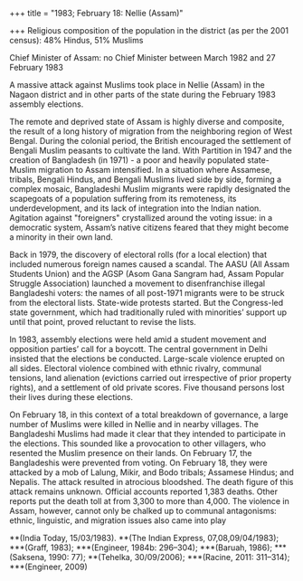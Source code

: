 +++
title = "1983; February 18: Nellie (Assam)"

+++
Religious composition of the population in the district (as per the 2001 census): 48% Hindus, 51% Muslims

Chief Minister of Assam: no Chief Minister between March 1982 and 27 February 1983

A massive attack against Muslims took place in Nellie (Assam) in the Nagaon district and in other parts of the state during the February 1983 assembly elections.

The remote and deprived state of Assam is highly diverse and composite, the result of a long history of migration from the neighboring region of West Bengal. During the colonial period, the British encouraged the settlement of Bengali Muslim peasants to cultivate the land. With Partition in 1947 and the creation of Bangladesh (in 1971) - a poor and heavily populated state-Muslim migration to Assam intensified. In a situation where Assamese, tribals, Bengali Hindus, and Bengali Muslims lived side by side, forming a complex mosaic, Bangladeshi Muslim migrants were rapidly designated the scapegoats of a population suffering from its remoteness, its underdevelopment, and its lack of integration into the Indian nation. Agitation against "foreigners" crystallized around the voting issue: in a democratic system, Assam’s native citizens feared that they might become a minority in their own land.

Back in 1979, the discovery of electoral rolls (for a local election) that included numerous foreign names caused a scandal. The AASU (All Assam Students Union) and the AGSP (Asom Gana Sangram had, Assam Popular Struggle Association) launched a movement to disenfranchise illegal Bangladeshi voters: the names of all post-1971 migrants were to be struck from the electoral lists. State-wide protests started. But the Congress-led state government, which had traditionally ruled with minorities’ support up until that point, proved reluctant to revise the lists.

In 1983, assembly elections were held amid a student movement and opposition parties’ call for a boycott. The central government in Delhi insisted that the elections be conducted. Large-scale violence erupted on all sides. Electoral violence combined with ethnic rivalry, communal tensions, land alienation (evictions carried out irrespective of prior property rights), and a settlement of old private scores. Five thousand persons lost their lives during these elections.

On February 18, in this context of a total breakdown of governance, a large number of Muslims were killed in Nellie and in nearby villages. The Bangladeshi Muslims had made it clear that they intended to participate in the elections. This sounded like a provocation to other villagers, who resented the Muslim presence on their lands. On February 17, the Bangladeshis were prevented from voting. On February 18, they were attacked by a mob of Lalung, Mikir, and Bodo tribals; Assamese Hindus; and Nepalis. The attack resulted in atrocious bloodshed. The death figure of this attack remains unknown. Official accounts reported 1,383 deaths. Other reports put the death toll at from 3,300 to more than 4,000. The violence in Assam, however, cannot only be chalked up to communal antagonisms: ethnic, linguistic, and migration issues also came into play

**(India Today, 15/03/1983). **(The Indian Express, 07,08,09/04/1983); ***(Graff, 1983); ***(Engineer, 1984b: 296–304); ***(Baruah, 1986); ***(Saksena, 1990: 77); **(Tehelka, 30/09/2006); ***(Racine, 2011: 311–314); ***(Engineer, 2009)
